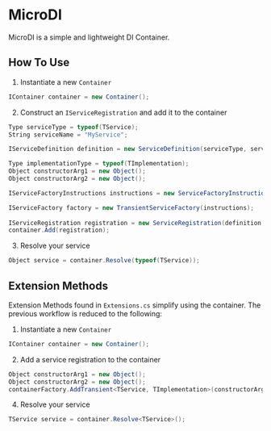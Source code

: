 # MicroDI

MicroDI is a simple and lightweight DI Container.

## How To Use

1. Instantiate a new `Container`

```cs
IContainer container = new Container();
```

2. Construct an `IServiceRegistration` and add it to the container

```cs
Type serviceType = typeof(TService);
String serviceName = "MyService";

IServiceDefinition definition = new ServiceDefinition(serviceType, serviceName);

Type implementationType = typeof(TImplementation);
Object constructorArg1 = new Object();
Object constructorArg2 = new Object();

IServiceFactoryInstructions instructions = new ServiceFactoryInstructions(serviceImplementationType, new Object[] { arg1, arg2 });

IServiceFactory factory = new TransientServiceFactory(instructions);
			
IServiceRegistration registration = new ServiceRegistration(definition, factory);
container.Add(registration);
```

3. Resolve your service

```cs
Object service = container.Resolve(typeof(TService));
```

## Extension Methods
Extension Methods found in `Extensions.cs` simplify using the container. The previous workflow is reduced to the following:

1. Instantiate a new `Container`

```cs
IContainer container = new Container();
```

2. Add a service registration to the container

```cs
Object constructorArg1 = new Object();
Object constructorArg2 = new Object();
containerFactory.AddTransient<TService, TImplementation>(constructorArg1, constructorArg2);
```

4. Resolve your service

```cs
TService service = container.Resolve<TService>();
```
